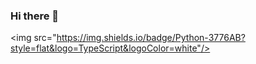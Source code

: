 ### Hi there 👋

<img src="https://img.shields.io/badge/Python-3776AB?style=flat&logo=TypeScript&logoColor=white"/>

